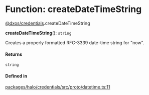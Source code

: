 # Function: createDateTimeString

[@dxos/credentials](../modules/dxos_credentials.md).createDateTimeString

**createDateTimeString**(): `string`

Creates a properly formatted RFC-3339 date-time string for "now".

#### Returns

`string`

#### Defined in

[packages/halo/credentials/src/proto/datetime.ts:11](https://github.com/dxos/dxos/blob/main/packages/halo/credentials/src/proto/datetime.ts#L11)
